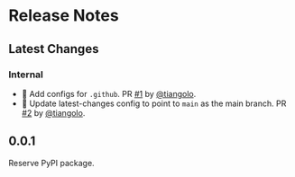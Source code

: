 # Release Notes

## Latest Changes

### Internal

* 🔧 Add configs for `.github`. PR [#1](https://github.com/fastapi/annotated-doc/pull/1) by [@tiangolo](https://github.com/tiangolo).
* 🔧 Update latest-changes config to point to `main` as the main branch. PR [#2](https://github.com/fastapi/annotated-doc/pull/2) by [@tiangolo](https://github.com/tiangolo).

## 0.0.1

Reserve PyPI package.
